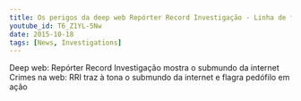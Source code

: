 ```yaml
---
title: Os perigos da deep web Repórter Record Investigação - Linha de frente
youtube_id: T6_Z1YL-5Nw
date: 2015-10-18
tags: [News, Investigations]
---
```


Deep web: Repórter Record Investigação mostra o submundo da internet
Crimes na web: RRI traz à tona o submundo da internet e flagra pedófilo em ação
